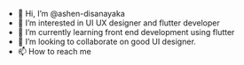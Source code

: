 - 👋 Hi, I’m @ashen-disanayaka
- 👀 I’m interested in UI UX designer and flutter developer
- 🌱 I’m currently learning front end development using flutter
- 💞️ I’m looking to collaborate on good UI designer.
- 📫 How to reach me 

<!---
ashen-disanayaka/ashen-disanayaka is a ✨ special ✨ repository because its `README.md` (this file) appears on your GitHub profile.
You can click the Preview link to take a look at your changes.
--->
